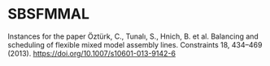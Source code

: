 # SBSFMMAL
Instances for the paper
Öztürk, C., Tunalı, S., Hnich, B. et al. Balancing and scheduling of flexible mixed model assembly lines. Constraints 18, 434–469 (2013). https://doi.org/10.1007/s10601-013-9142-6
